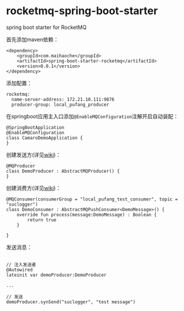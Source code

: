 # rocketmq-spring-boot-starter

spring boot starter for RocketMQ 

首先添加maven依赖：

```
<dependency>
    <groupId>com.maihaoche</groupId>
    <artifactId>spring-boot-starter-rocketmq</artifactId>
    <version>0.0.1</version>
</dependency>
```

添加配置：

```
rocketmq:
  name-server-address: 172.21.10.111:9876
  producer-group: local_pufang_producer
```

在springboot应用主入口添加`@EnableMQConfiguration`注解开启自动装配：

```
@SpringBootApplication
@EnableMQConfiguration
class CamaroDemoApplication {
}
```

创建发送方(详见[wiki](https://github.com/maihaoche/rocketmq-spring-boot-starter/wiki/%E6%9C%80%E4%BD%B3%E5%AE%9E%E8%B7%B5-Provider))：

```
@MQProducer
class DemoProducer : AbstractMQProducer() {
}
```

创建消费方(详见[wiki](https://github.com/maihaoche/rocketmq-spring-boot-starter/wiki/%E6%9C%80%E4%BD%B3%E5%AE%9E%E8%B7%B5-Consumer))：

```
@MQConsumer(consumerGroup = "local_pufang_test_consumer", topic = "suclogger")
class DemoConsumer : AbstractMQPushConsumer<DemoMessage>() {
    override fun process(message:DemoMessage) : Boolean {
        return true
    }

}
```

发送消息：

```

// 注入发送者
@Autowired
lateinit var demoProducer:DemoProducer
    
...
    
// 发送
demoProducer.synSend("suclogger", "test message")
    
```

